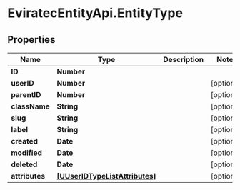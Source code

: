 # EviratecEntityApi.EntityType

## Properties
Name | Type | Description | Notes
------------ | ------------- | ------------- | -------------
**ID** | **Number** |  | 
**userID** | **Number** |  | [optional] 
**parentID** | **Number** |  | [optional] 
**className** | **String** |  | [optional] 
**slug** | **String** |  | [optional] 
**label** | **String** |  | [optional] 
**created** | **Date** |  | [optional] 
**modified** | **Date** |  | [optional] 
**deleted** | **Date** |  | [optional] 
**attributes** | [**[UUserIDTypeListAttributes]**](UUserIDTypeListAttributes.md) |  | [optional] 


